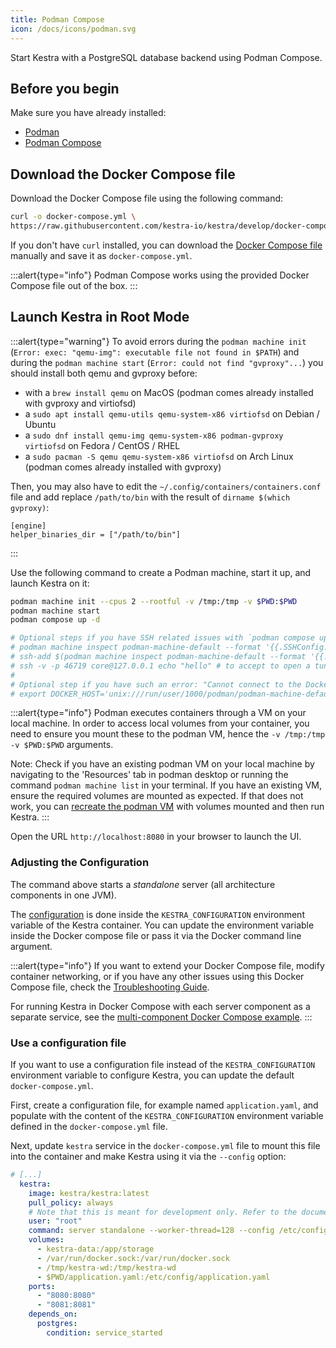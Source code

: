 ```yaml
---
title: Podman Compose
icon: /docs/icons/podman.svg
---
```


Start Kestra with a PostgreSQL database backend using Podman Compose.

## Before you begin

Make sure you have already installed:

- [Podman](https://podman.io/docs/installation)
- [Podman Compose](https://github.com/containers/podman-compose?tab=readme-ov-file#installation)

## Download the Docker Compose file
Download the Docker Compose file using the following command:

```bash
curl -o docker-compose.yml \
https://raw.githubusercontent.com/kestra-io/kestra/develop/docker-compose.yml
```

If you don't have `curl` installed, you can download the [Docker Compose file](https://github.com/kestra-io/kestra/blob/develop/docker-compose.yml) manually and save it as `docker-compose.yml`.

:::alert{type="info"}
Podman Compose works using the provided Docker Compose file out of the box.
:::

## Launch Kestra in Root Mode

:::alert{type="warning"}
To avoid errors during the `podman machine init` (`Error: exec: "qemu-img": executable file not found in $PATH`) and during the `podman machine start` (`Error: could not find "gvproxy"...`) you should install both qemu and gvproxy before:
- with a `brew install qemu` on MacOS (podman comes already installed with gvproxy and virtiofsd)
- a `sudo apt install qemu-utils qemu-system-x86 virtiofsd` on Debian / Ubuntu
- a `sudo dnf install qemu-img qemu-system-x86 podman-gvproxy virtiofsd` on Fedora / CentOS / RHEL
- a `sudo pacman -S qemu qemu-system-x86 virtiofsd` on Arch Linux (podman comes already installed with gvproxy)

Then, you may also have to edit the `~/.config/containers/containers.conf` file and add replace `/path/to/bin` with the result of `dirname $(which gvproxy)`:

```
[engine]
helper_binaries_dir = ["/path/to/bin"]
```
:::

Use the following command to create a Podman machine, start it up, and launch Kestra on it:

```bash
podman machine init --cpus 2 --rootful -v /tmp:/tmp -v $PWD:$PWD
podman machine start
podman compose up -d

# Optional steps if you have SSH related issues with `podman compose up -d`:
# podman machine inspect podman-machine-default --format '{{.SSHConfig.IdentityPath}}'
# ssh-add $(podman machine inspect podman-machine-default --format '{{.SSHConfig.IdentityPath}}')
# ssh -v -p 46719 core@127.0.0.1 echo "hello" # to accept to open a tunnel between podman and localhost
#
# Optional step if you have such an error: "Cannot connect to the Docker daemon at [path]. Is the docker daemon running?"
# export DOCKER_HOST='unix:///run/user/1000/podman/podman-machine-default-api.sock' # <= to be replaced by the above error [path]
```

:::alert{type="info"}
Podman executes containers through a VM on your local machine. In order to access local volumes from your container, you need to ensure you mount these to the podman VM, hence the `-v /tmp:/tmp -v $PWD:$PWD` arguments.

Note: Check if you have an existing podman VM on your local machine by navigating to the 'Resources' tab in podman desktop or running the command `podman machine list` in your terminal. If you have an existing VM, ensure the required volumes are mounted as expected. If that does not work, you can [recreate the podman VM](https://stackoverflow.com/questions/69298356/how-to-mount-a-volume-from-a-local-machine-on-podman) with volumes mounted and then run Kestra.
:::

Open the URL `http://localhost:8080` in your browser to launch the UI.

### Adjusting the Configuration

The command above starts a *standalone* server (all architecture components in one JVM).

The [configuration](../configuration/index.md) is done inside the `KESTRA_CONFIGURATION` environment variable of the Kestra container. You can update the environment variable inside the Docker compose file or pass it via the Docker command line argument.

:::alert{type="info"}
If you want to extend your Docker Compose file, modify container networking, or if you have any other issues using this Docker Compose file, check the [Troubleshooting Guide](../09.administrator-guide/16.troubleshooting.md).

For running Kestra in Docker Compose with each server component as a separate service, see the [multi-component Docker Compose example](../server-cli/index.md#kestra-with-server-components-in-different-services).
:::

### Use a configuration file

If you want to use a configuration file instead of the `KESTRA_CONFIGURATION` environment variable to configure Kestra, you can update the default `docker-compose.yml`.

First, create a configuration file, for example named `application.yaml`, and populate with the content of the `KESTRA_CONFIGURATION` environment variable defined in the `docker-compose.yml` file.

Next, update `kestra` service in the `docker-compose.yml` file to mount this file into the container and make Kestra using it via the `--config` option:

```yaml
# [...]
  kestra:
    image: kestra/kestra:latest
    pull_policy: always
    # Note that this is meant for development only. Refer to the documentation for production deployments of Kestra which runs without a root user.
    user: "root"
    command: server standalone --worker-thread=128 --config /etc/config/application.yaml
    volumes:
      - kestra-data:/app/storage
      - /var/run/docker.sock:/var/run/docker.sock
      - /tmp/kestra-wd:/tmp/kestra-wd
      - $PWD/application.yaml:/etc/config/application.yaml
    ports:
      - "8080:8080"
      - "8081:8081"
    depends_on:
      postgres:
        condition: service_started
```
